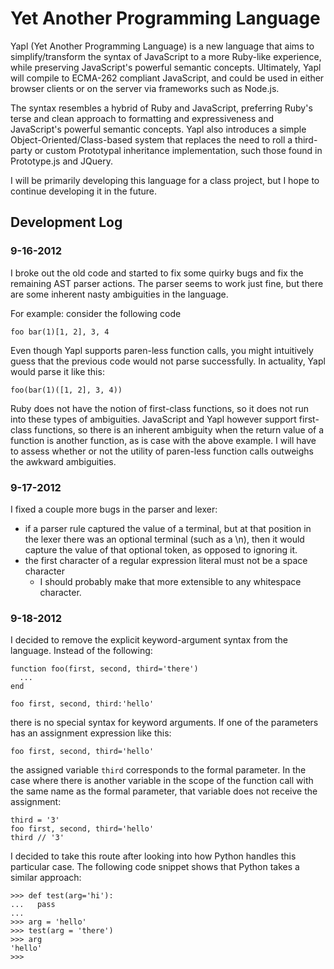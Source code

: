 # Yet Another Programming Language

Yapl (Yet Another Programming Language) is a new language that aims to simplify/transform the syntax of JavaScript
to a more Ruby-like experience, while preserving JavaScript's powerful semantic concepts.  Ultimately, Yapl will compile to ECMA-262 compliant JavaScript, and could be used in either browser clients or on the server via frameworks such as Node.js.

The syntax resembles a hybrid of Ruby and JavaScript, preferring Ruby's terse and clean approach to formatting and
expressiveness and JavaScript's powerful semantic concepts.  Yapl also introduces a simple Object-Oriented/Class-based system that replaces the need to roll a third-party or custom Prototypal inheritance implementation, such those found in Prototype.js and JQuery.

I will be primarily developing this language for a class project, but I hope to continue developing it in the future.

## Development Log
### 9-16-2012
I broke out the old code and started to fix some quirky bugs and fix the remaining AST parser actions.  The parser seems
to work just fine, but there are some inherent nasty ambiguities in the language.

For example: consider the following code

    foo bar(1)[1, 2], 3, 4

Even though Yapl supports paren-less function calls, you might intuitively guess that the previous code would not parse
successfully. In actuality, Yapl would parse it like this:

    foo(bar(1)([1, 2], 3, 4))

Ruby does not have the notion of first-class functions, so it does not run into these types of ambiguities.
JavaScript and Yapl however support first-class functions, so there is an inherent ambiguity when the return value of
a function is another function, as is case with the above example.  I will have to assess whether or not the
utility of paren-less function calls outweighs the awkward ambiguities.

### 9-17-2012
I fixed a couple more bugs in the parser and lexer:
  - if a parser rule captured the value of a terminal, but at that position in the lexer there was an optional
    terminal (such as a \n), then it would capture the value of that optional token, as opposed to ignoring it.
  - the first character of a regular expression literal must not be a space character
    - I should probably make that more extensible to any whitespace character.

### 9-18-2012
I decided to remove the explicit keyword-argument syntax from the language.  Instead of the following:

    function foo(first, second, third='there')
      ...
    end

    foo first, second, third:'hello'

there is no special syntax for keyword arguments.  If one of the parameters has an assignment expression
like this:

    foo first, second, third='hello'

the assigned variable `third` corresponds to the formal parameter.  In the case where there is another variable
in the scope of the function call with the same name as the formal parameter, that variable does not receive
the assignment:

    third = '3'
    foo first, second, third='hello'
    third // '3'

I decided to take this route after looking into how Python handles this particular case.  The following code snippet
shows that Python takes a similar approach:

    >>> def test(arg='hi'):
    ...   pass
    ...
    >>> arg = 'hello'
    >>> test(arg = 'there')
    >>> arg
    'hello'
    >>>
